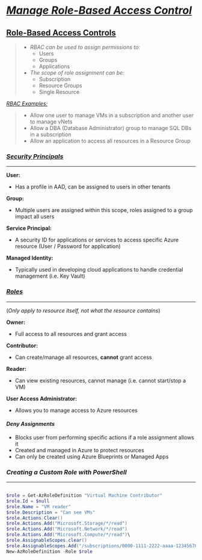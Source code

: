 [//]: <> (AZ-104 Notes | Michael Teske | Pluralsight)

# <ins>***Manage Role-Based Access Control***</ins>

## <ins>**Role-Based Access Controls**</ins>

> - *RBAC can be used to assign permissions to:*
>   - Users
>   - Groups
>   - Applications
> - *The scope of role assignment can be:*
>   - Subscription
>   - Resource Groups
>   - Single Resource

<ins>*RBAC Examples:*</ins>

> - Allow one user to manage VMs in a subscription and another user to manage vNets
> - Allow a DBA (Database Administrator) group to manage SQL DBs in a subscription
> - Allow an application to access all resources in a Resource Group

### <ins>*Security Principals*</ins>
---

**User:** 
- Has a profile in AAD, can be assigned to users in other tenants

**Group:** 
- Multiple users are assigned within this scope, roles assigned to a group impact all users

**Service Principal:** 
- A security ID for applications or services to access specific Azure resource (User / Password for application)

**Managed Identity:** 
- Typically used in developing cloud applications to handle credential management (i.e. Key Vault)

### <ins>*Roles*</ins>
---
(*Only apply to resource itself, not what the resource contains*)

**Owner:** 
- Full access to all resources and grant access

**Contributor:** 
- Can create/manage all resources, **cannot** grant access

**Reader:** 
- Can view existing resources, cannot manage (i.e. cannot start/stop a VM)

**User Access Administrator:** 
- Allows you to manage access to Azure resources

#### *Deny Assignments*

- Blocks user from performing specific actions if a role assignment allows it
- Created and managed in Azure to protect resources
- Can only be created using Azure Blueprints or Managed Apps


### *Creating a Custom Role with PowerShell*
---

```PowerShell

$role = Get-AzRoleDefinition "Virtual Machine Contributor"
$role.Id = $null
$role.Name = "VM reader"
$role.Description = "Can see VMs"
$role.Actions.Clear()
$role.Actions.Add("Microsoft.Storage/*/read")
$role.Actions.Add("Microsoft.Network/*/read")
$role.Actions.Add("Microsoft.Compute/*/read")\
$role.AssignableScopes.clear() 
$role.AssignableScopes.Add("/subscriptions/0000-1111-2222-aaaa-12345678")
New-AzRoleDefinition -Role $role

```